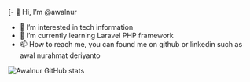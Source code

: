 [- 👋 Hi, I’m @awalnur
- 👀 I’m interested in tech information
- 🌱 I’m currently learning Laravel PHP framework
- 📫 How to reach me, you can found me on github or linkedin such as awal nurahmat deriyanto

![Awalnur GitHub stats](https://github-readme-stats.vercel.app/api?username=awalnur&show_icons=true)
